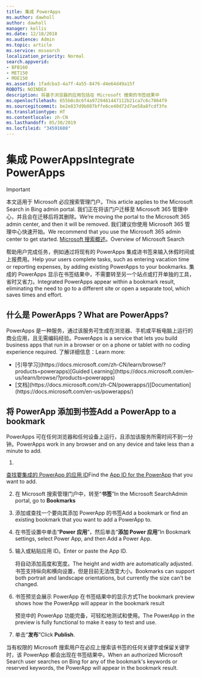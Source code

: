 ```yaml
---
title: 集成 PowerApps
ms.author: dawholl
author: dawholl
manager: kellis
ms.date: 12/18/2018
ms.audience: Admin
ms.topic: article
ms.service: mssearch
localization_priority: Normal
search.appverid:
- BFB160
- MET150
- MOE150
ms.assetid: 1fadcba3-4a7f-4a55-8476-d4e64d49a15f
ROBOTS: NOINDEX
description: 将基于浏览器的应用包括在 Microsoft 搜索的书签结果中
ms.openlocfilehash: 655b8c8c6f4a9729461447112b21ca7c6c7864f9
ms.sourcegitcommit: be2e837d9b087bffe6ce40d72d7ae58a8fcdf3fe
ms.translationtype: HT
ms.contentlocale: zh-CN
ms.lasthandoff: 05/30/2019
ms.locfileid: "34591608"
---
```

# <a name="integrate-powerapps"></a><span data-ttu-id="1fe7c-103">集成 PowerApps</span><span class="sxs-lookup"><span data-stu-id="1fe7c-103">Integrate PowerApps</span></span>

> [!IMPORTANT]
> <span data-ttu-id="1fe7c-104">本文适用于 Microsoft 必应搜索管理门户。</span><span class="sxs-lookup"><span data-stu-id="1fe7c-104">This article applies to the Microsoft Search in Bing admin portal.</span></span> <span data-ttu-id="1fe7c-105">我们正在将该门户迁移至 Microsoft 365 管理中心，并且会在迁移后将其删除。</span><span class="sxs-lookup"><span data-stu-id="1fe7c-105">We’re moving the portal to the Microsoft 365 admin center, and then it will be removed.</span></span> <span data-ttu-id="1fe7c-106">我们建议你使用 Microsoft 365 管理中心快速开始。</span><span class="sxs-lookup"><span data-stu-id="1fe7c-106">We recommend that you use the Microsoft 365 admin center to get started.</span></span> <span data-ttu-id="1fe7c-107">[Microsoft 搜索概述](overview-microsoft-search.md)。</span><span class="sxs-lookup"><span data-stu-id="1fe7c-107">Overview of Microsoft Search</span></span>
    
<span data-ttu-id="1fe7c-108">帮助用户完成任务，例如通过将现有的 PowerApps 集成进书签来输入休假时间或上报费用。</span><span class="sxs-lookup"><span data-stu-id="1fe7c-108">Help your users complete tasks, such as entering vacation time or reporting expenses, by adding existing PowerApps to your bookmarks.</span></span> <span data-ttu-id="1fe7c-109">集成的 PowerApps 显示在书签结果中，不需要转至另一个站点或打开单独的工具，省时又省力。</span><span class="sxs-lookup"><span data-stu-id="1fe7c-109">Integrated PowerApps appear within a bookmark result, eliminating the need to go to a different site or open a separate tool, which saves times and effort.</span></span>
  
## <a name="what-are-powerapps"></a><span data-ttu-id="1fe7c-110">什么是 PowerApps？</span><span class="sxs-lookup"><span data-stu-id="1fe7c-110">What are PowerApps?</span></span>

<span data-ttu-id="1fe7c-111">PowerApps 是一种服务，通过该服务可生成在浏览器、手机或平板电脑上运行的商业应用，且无需编码经验。</span><span class="sxs-lookup"><span data-stu-id="1fe7c-111">PowerApps is a service that lets you build business apps that run in a browser or on a phone or tablet with no coding experience required.</span></span> <span data-ttu-id="1fe7c-112">了解详细信息：</span><span class="sxs-lookup"><span data-stu-id="1fe7c-112">Learn more:</span></span>
  
- <span data-ttu-id="1fe7c-113">
  [引导学习](https://docs.microsoft.com/zh-CN/learn/browse/?products=powerapps)</span><span class="sxs-lookup"><span data-stu-id="1fe7c-113">[Guided Learning](https://docs.microsoft.com/en-us/learn/browse/?products=powerapps)</span></span>
    
- <span data-ttu-id="1fe7c-114">
  [文档](https://docs.microsoft.com/zh-CN/powerapps/)</span><span class="sxs-lookup"><span data-stu-id="1fe7c-114">[Documentation](https://docs.microsoft.com/en-us/powerapps/)</span></span>
    
## <a name="add-a-powerapp-to-a-bookmark"></a><span data-ttu-id="1fe7c-115">将 PowerApp 添加到书签</span><span class="sxs-lookup"><span data-stu-id="1fe7c-115">Add a PowerApp to a bookmark</span></span>

<span data-ttu-id="1fe7c-116">PowerApps 可在任何浏览器和任何设备上运行，且添加该服务所需时间不到一分钟。</span><span class="sxs-lookup"><span data-stu-id="1fe7c-116">PowerApps work in any browser and on any device and take less than a minute to add.</span></span>
  
1. <span data-ttu-id="1fe7c-117">
  [查找要集成的 PowerApp 的应用 ID](https://docs.microsoft.com/zh-CN/powerapps/maker/canvas-apps/get-sessionid#get-an-app-id)</span><span class="sxs-lookup"><span data-stu-id="1fe7c-117">Find the [App ID for the PowerApp](https://docs.microsoft.com/en-us/powerapps/maker/canvas-apps/get-sessionid#get-an-app-id) that you want to add.</span></span> 
    
2. <span data-ttu-id="1fe7c-118">在 Microsoft 搜索管理门户中，转至“**书签**”</span><span class="sxs-lookup"><span data-stu-id="1fe7c-118">In the Microsoft SearchAdmin portal, go to **Bookmarks**</span></span>
    
3. <span data-ttu-id="1fe7c-119">添加或查找一个要向其添加 PowerApp 的书签</span><span class="sxs-lookup"><span data-stu-id="1fe7c-119">Add a bookmark or find an existing bookmark that you want to add a PowerApp to.</span></span>
    
4. <span data-ttu-id="1fe7c-120">在书签设置中单击“**Power 应用**”，然后单击“**添加 Power 应用**”</span><span class="sxs-lookup"><span data-stu-id="1fe7c-120">In Bookmark settings, select Power App, and then Add a Power App.</span></span>
    
5. <span data-ttu-id="1fe7c-121">输入或粘贴应用 ID。</span><span class="sxs-lookup"><span data-stu-id="1fe7c-121">Enter or paste the App ID.</span></span>
    
    <span data-ttu-id="1fe7c-122">将自动添加高度和宽度。</span><span class="sxs-lookup"><span data-stu-id="1fe7c-122">The height and width are automatically adjusted.</span></span> <span data-ttu-id="1fe7c-123">书签支持纵向和横向设置，但是目前无法改变大小。</span><span class="sxs-lookup"><span data-stu-id="1fe7c-123">Bookmarks can support both portrait and landscape orientations, but currently the size can't be changed.</span></span>
    
6. <span data-ttu-id="1fe7c-124">书签预览会展示 PowerApp 在书签结果中的显示方式</span><span class="sxs-lookup"><span data-stu-id="1fe7c-124">The bookmark preview shows how the PowerApp will appear in the bookmark result</span></span>
    
    <span data-ttu-id="1fe7c-125">预览中的 PowerApp 功能完备，可轻松地测试和使用。</span><span class="sxs-lookup"><span data-stu-id="1fe7c-125">The PowerApp in the preview is fully functional to make it easy to test and use.</span></span>
    
7. <span data-ttu-id="1fe7c-126">单击“**发布**”</span><span class="sxs-lookup"><span data-stu-id="1fe7c-126">Click **Publish**.</span></span>
    
<span data-ttu-id="1fe7c-127">当有权限的 Microsoft 搜索用户在必应上搜索该书签的任何关键字或保留关键字时，该 PowerApp 都会出现在书签结果中。</span><span class="sxs-lookup"><span data-stu-id="1fe7c-127">When an authorized Microsoft Search user searches on Bing for any of the bookmark's keywords or reserved keywords, the PowerApp will appear in the bookmark result.</span></span>

  

